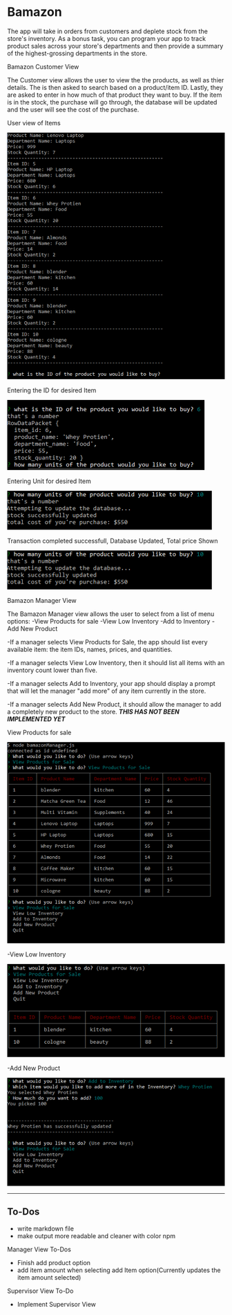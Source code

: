 # Bamazon
The app will take in orders from customers and deplete stock from the store's inventory. As a bonus task, you can program your app to track product sales across your store's departments and then provide a summary of the highest-grossing departments in the store.


Bamazon Customer View

The Customer view allows the user to view the the products, as well as thier details. The is then asked to search based on a product/item ID. Lastly, they are asked to enter in how much of that product they want to buy. If the item is in the stock, the purchase will go through, the database will be updated and the user will see the cost of the purchase. 

User view of Items


![Customer View](/images/customerViewImages/table2.PNG)

Entering the ID for desired Item


![Customer View](/images/customerViewImages/EnteringID.PNG)

Entering Unit for desired Item


![Customer View](/images/customerViewImages/EnteringUnits.PNG)

Transaction completed successfull, Database Updated, Total price Shown


![Customer View](/images/customerViewImages/completedTrans.PNG)



Bamazon Manager View

The Bamazon Manager view allows the user to select from a list of menu options:
-View Products for sale
-View Low Inventory
-Add to Inventory
-Add New Product

-If a manager selects View Products for Sale, the app should list every available item: the item IDs, names, prices, and quantities.

-If a manager selects View Low Inventory, then it should list all items with an inventory count lower than five.

-If a manager selects Add to Inventory, your app should display a prompt that will let the manager "add more" of any item currently in the store.

-If a manager selects Add New Product, it should allow the manager to add a completely new product to the store.
***THIS HAS NOT BEEN IMPLEMENTED YET***


View Products for sale


![Manager View](/images/managerViewImages/firstOption.PNG)


-View Low Inventory


![Manager View](/images/managerViewImages/option2.PNG)


-Add New Product


![Manager View](/images/managerViewImages/option3.PNG)




----------------
To-Dos 
----------------
- write markdown file
- make output more readable and cleaner with color npm

Manager View To-Dos
- Finish add product option
- add item amount when selecting add Item option(Currently updates the item amount selected)

Supervisor View To-Do
- Implement Supervisor View
